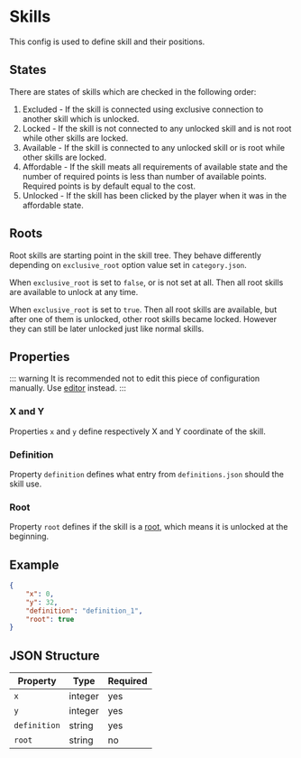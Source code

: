 # Skills

This config is used to define skill and their positions.

## States

There are states of skills which are checked in the following order:
1. Excluded - If the skill is connected using exclusive connection to another skill which is unlocked.
2. Locked - If the skill is not connected to any unlocked skill and is not root while other skills are locked.
3. Available - If the skill is connected to any unlocked skill or is root while other skills are locked.
4. Affordable - If the skill meats all requirements of available state and the number of required points is less than number of available points. Required points is by default equal to the cost.
5. Unlocked - If the skill has been clicked by the player when it was in the affordable state.

## Roots

Root skills are starting point in the skill tree. They behave differently depending on `exclusive_root` option value set in `category.json`.

When `exclusive_root` is set to `false`, or is not set at all. Then all root skills are available to unlock at any time.

When `exclusive_root` is set to `true`. Then all root skills are available, but after one of them is unlocked, other root skills became locked. However they can still be later unlocked just like normal skills.

## Properties

::: warning
It is recommended not to edit this piece of configuration manually. Use [editor](/creators/editor) instead.
:::

### X and Y

Properties `x` and `y` define respectively X and Y coordinate of the skill.

### Definition

Property `definition` defines what entry from `definitions.json` should the skill use.

### Root

Property `root` defines if the skill is a [root](https://puffish.net/skillsmod/docs/configuration/roots), which means it is unlocked at the beginning.

## Example

```json
{
	"x": 0,
	"y": 32,
	"definition": "definition_1",
	"root": true
}
```

## JSON Structure

|Property|Type|Required|
|-|-|-|
|`x`|integer|yes|
|`y`|integer|yes|
|`definition`|string|yes|
|`root`|string|no|